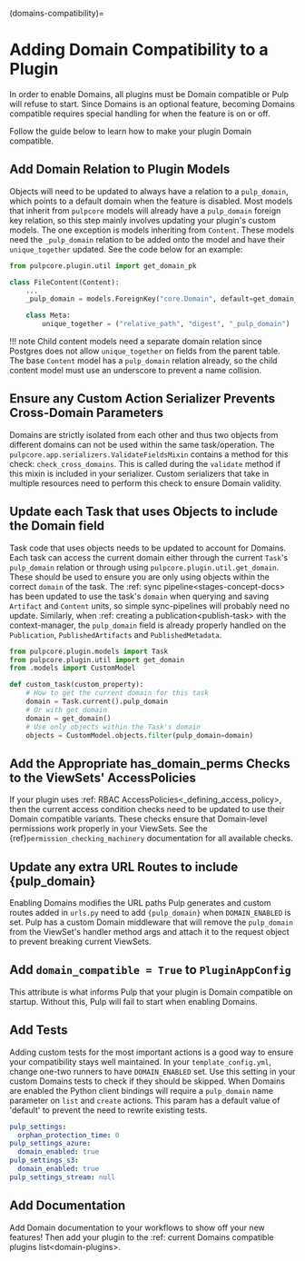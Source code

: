 (domains-compatibility)=

# Adding Domain Compatibility to a Plugin

In order to enable Domains, all plugins must be Domain compatible or Pulp will refuse to start.
Since Domains is an optional feature, becoming Domains compatible requires special handling for when
the feature is on or off.

Follow the guide below to learn how to make your plugin Domain compatible.

## Add Domain Relation to Plugin Models

Objects will need to be updated to always have a relation to a `pulp_domain`, which points to a
default domain when the feature is disabled. Most models that inherit from `pulpcore` models will
already have a `pulp_domain` foreign key relation, so this step mainly involves updating your
plugin's custom models. The one exception is models inheriting from `Content`. These models need
the `_pulp_domain` relation to be added onto the model and have their `unique_together` updated.
See the code below for an example:

```python
from pulpcore.plugin.util import get_domain_pk

class FileContent(Content):
    ...
    _pulp_domain = models.ForeignKey("core.Domain", default=get_domain_pk, on_delete=models.PROTECT)

    class Meta:
        unique_together = ("relative_path", "digest", "_pulp_domain")
```

!!! note
Child content models need a separate domain relation since Postgres does not allow
`unique_together` on fields from the parent table. The base `Content` model has a
`pulp_domain` relation already, so the child content model must use an underscore to prevent
a name collision.


## Ensure any Custom Action Serializer Prevents Cross-Domain Parameters

Domains are strictly isolated from each other and thus two objects from different domains can not
be used within the same task/operation. The `pulpcore.app.serializers.ValidateFieldsMixin`
contains a method for this check: `check_cross_domains`. This is called during the `validate`
method if this mixin is included in your serializer. Custom serializers that take in multiple
resources need to perform this check to ensure Domain validity.

## Update each Task that uses Objects to include the Domain field

Task code that uses objects needs to be updated to account for Domains. Each task can access
the current domain either through the current `Task`'s `pulp_domain` relation or through using
`pulpcore.plugin.util.get_domain`. These should be used to ensure you are only using objects
within the correct `domain` of the task. The :ref: sync pipeline\<stages-concept-docs> has been
updated to use the task's `domain` when querying and saving `Artifact` and `Content` units,
so simple sync-pipelines will probably need no update. Similarly, when
\:ref: creating a publication\<publish-task> with the context-manager, the `pulp_domain` field is
already properly handled on the `Publication`, `PublishedArtifacts` and `PublishedMetadata`.

```python
from pulpcore.plugin.models import Task
from pulpcore.plugin.util import get_domain
from .models import CustomModel

def custom_task(custom_property):
    # How to get the current domain for this task
    domain = Task.current().pulp_domain
    # Or with get_domain
    domain = get_domain()
    # Use only objects within the Task's domain
    objects = CustomModel.objects.filter(pulp_domain=domain)
```

## Add the Appropriate has_domain_perms Checks to the ViewSets' AccessPolicies

If your plugin uses :ref: RBAC AccessPolicies\<\_defining_access_policy>, then the current access
condition checks need to be updated to use their Domain compatible variants. These checks ensure
that Domain-level permissions work properly in your ViewSets. See the
{ref}`permission_checking_machinery` documentation for all available checks.

## Update any extra URL Routes to include \{pulp_domain}

Enabling Domains modifies the URL paths Pulp generates and custom routes added in `urls.py` need
to add `{pulp_domain}` when `DOMAIN_ENABLED` is set. Pulp has a custom Domain middleware that
will remove the `pulp_domain` from the ViewSet's handler method args and attach it to the request
object to prevent breaking current ViewSets.

## Add `domain_compatible = True` to `PluginAppConfig`

This attribute is what informs Pulp that your plugin is Domain compatible on startup. Without this,
Pulp will fail to start when enabling Domains.

## Add Tests

Adding custom tests for the most important actions is a good way to ensure your compatibility stays
well maintained. In your `template_config.yml`, change one-two runners to have `DOMAIN_ENABLED`
set. Use this setting in your custom Domains tests to check if they should be skipped. When Domains
are enabled the Python client bindings will require a `pulp_domain` name parameter on `list` and
`create` actions. This param has a default value of 'default' to prevent the need to rewrite
existing tests.

```yaml
pulp_settings:
  orphan_protection_time: 0
pulp_settings_azure:
  domain_enabled: true
pulp_settings_s3:
  domain_enabled: true
pulp_settings_stream: null
```

## Add Documentation

Add Domain documentation to your workflows to show off your new features! Then add your plugin to
the :ref: current Domains compatible plugins list\<domain-plugins>.
